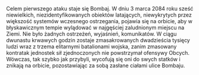 Celem pierwszego ataku staje się Bombaj. W dniu 3 marca 2084 roku sześć
niewielkich, niezidentyfikowanych obiektów latających, niewykrytych
przez większość systemów wczesnego ostrzegania, pojawia się na orbicie,
aby w błyskawicznym tempie wylądować w najgęściej zaludnionym miejscu na
Ziemi. Nie było żadnych ostrzeżeń, wyjaśnień, komunikatów. W ciągu
dwunastu krwawych godzin zostaje zmasakrowanych dwadzieścia tysięcy
ludzi wraz z trzema elitarnymi batalionami wojska, zanim zmasowany
kontratak jednostek sił zjednoczonych nie powstrzymał ofensywy Obcych.
Wówczas, tak szybko jak przybyli, wycofują się oni do swych statków i
znikają na orbicie, pozostawiając za sobą zasłane ciałami ulice Bombaju.